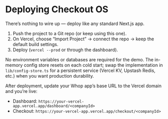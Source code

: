 # Deploying Checkout OS

There’s nothing to wire up — deploy like any standard Next.js app.

1. Push the project to a Git repo (or keep using this one).
2. On Vercel, choose “Import Project” → connect the repo → keep the default build settings.
3. Deploy (`vercel --prod` or through the dashboard).

No environment variables or databases are required for the demo. The in-memory config store resets on
each cold start; swap the implementation in `lib/config-store.ts` for a persistent service (Vercel KV,
Upstash Redis, etc.) when you want production durability.

After deployment, update your Whop app’s base URL to the Vercel domain and you’re live:

- Dashboard: `https://your-vercel-app.vercel.app/dashboard/<companyId>`
- Checkout: `https://your-vercel-app.vercel.app/checkout/<companyId>`
